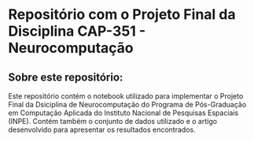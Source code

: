 # Repositório com o Projeto Final da Disciplina CAP-351 - Neurocomputação


## Sobre este repositório:

Este repositório contém o notebook utilizado para implementar o Projeto Final da Dsiciplina de Neurocomputação do Programa de Pós-Graduação em Computação Aplicada do Instituto Nacional de Pesquisas Espaciais (INPE).
Contém também o conjunto de dados utilizado e o artigo desenvolvido para apresentar os resultados encontrados.
